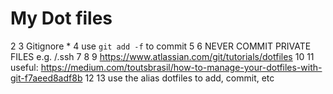 # My Dot files
  2
  3 Gitignore *
  4 use `git add -f` to commit
  5
  6 NEVER COMMIT PRIVATE FILES e.g. /.ssh
  7
  8
  9 https://www.atlassian.com/git/tutorials/dotfiles
 10
 11 useful: https://medium.com/toutsbrasil/how-to-manage-your-dotfiles-with-git-f7aeed8adf8b
 12
 13 use the alias dotfiles to add, commit, etc

